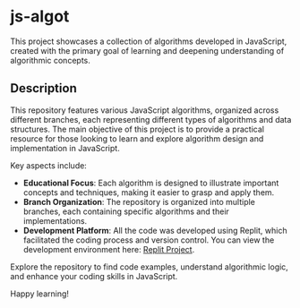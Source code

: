 # js-algot

This project showcases a collection of algorithms developed in JavaScript, created with the primary goal of learning and deepening understanding of algorithmic concepts.

## Description

This repository features various JavaScript algorithms, organized across different branches, each representing different types of algorithms and data structures. The main objective of this project is to provide a practical resource for those looking to learn and explore algorithm design and implementation in JavaScript.

Key aspects include:

- **Educational Focus**: Each algorithm is designed to illustrate important concepts and techniques, making it easier to grasp and apply them.
- **Branch Organization**: The repository is organized into multiple branches, each containing specific algorithms and their implementations.
- **Development Platform**: All the code was developed using Replit, which facilitated the coding process and version control. You can view the development environment here: [Replit Project](https://replit.com/@KarenVelasquez5/algoritmosJS?v=1).

Explore the repository to find code examples, understand algorithmic logic, and enhance your coding skills in JavaScript.

Happy learning!
